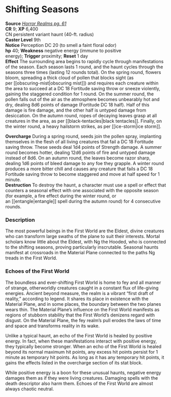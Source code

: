 # Shifting Seasons

**Source** [_Horror Realms pg. 61_](http://paizo.com/products/btpy9op8?Pathfinder-Campaign-Setting-Horror-Realms)  
**CR** 9; **XP** 6,400  
CN persistent variant haunt (40-ft. radius)  
**Caster Level** 9th  
**Notice** Perception DC 20 (to smell a faint floral odor)  
**hp** 40; **Weakness** negative energy (immune to positive energy); **Trigger** proximity; **Reset** 1 day  
**Effect** The surrounding area begins to rapidly cycle through manifestations of the season. Each season lasts 1 round, and the haunt cycles through the seasons three times (lasting 12 rounds total). On the spring round, flowers bloom, spreading a thick cloud of pollen that blocks sight (as per [[obscuring-mist|obscuring mist]]) and requires each creature within the area to succeed at a DC 18 Fortitude saving throw or sneeze violently, gaining the staggered condition for 1 round. On the summer round, the pollen falls out of the air as the atmosphere becomes unbearably hot and dry, dealing 8d6 points of damage (Fortitude DC 18 half). Half of this damage is fire damage, and the other half is untyped damage from desiccation. On the autumn round, ropes of decaying leaves grasp at all creatures in the area, as per [[black-tentacles|black tentacles]]. Finally, on the winter round, a heavy hailstorm strikes, as per [[ice-storm|ice storm]].  
  
**Overcharge** During a spring round, seeds join the pollen spray, implanting themselves in the flesh of all living creatures that fail a DC 18 Fortitude saving throw. These seeds deal 1d4 points of Strength damage. A summer round becomes hotter, dealing 12d6 points of fire and untyped damage instead of 8d6. On an autumn round, the leaves become razor sharp, dealing 1d6 points of bleed damage to any foe they grapple. A winter round produces a more bitter chill and causes any creature that fails a DC 18 Fortitude saving throw to become staggered and move at half speed for 1 minute.  
**Destruction** To destroy the haunt, a character must use a spell or effect that counters a seasonal effect with one associated with the opposite season (for example, a fire effect during the winter round, or an [[entangle|entangle]] spell during the autumn round) for 4 consecutive rounds.  

### Description

The most powerful beings in the First World are the Eldest, divine creatures who can transform large swaths of the plane to suit their interests. Mortal scholars know little about the Eldest, with Ng the Hooded, who is connected to the shifting seasons, proving particularly inscrutable. Seasonal haunts manifest at crossroads in the Material Plane connected to the paths Ng treads in the First World.

### Echoes of the First World

  
The boundless and ever-shifting First World is home to fey and all manner of strange, otherworldly creatures caught in a constant flux of life-giving energies. Ancient beyond measure, the realm is a vibrant “first draft of reality,” according to legend. It shares its place in existence with the Material Plane, and in some places, the boundary between the two planes wears thin. The Material Plane’s influence on the First World manifests as regions of stubborn stability that the First World’s denizens regard with disgust. On the Material Plane, the fey realm’s pull erodes the laws of time and space and transforms reality in its wake.  
  
Unlike a typical haunt, an echo of the First World is healed by positive energy. In fact, when these manifestations interact with positive energy, they typically become stronger. When an echo of the First World is healed beyond its normal maximum hit points, any excess hit points persist for 1 minute as temporary hit points. As long as it has any temporary hit points, it gains the effects listed in the overcharge section of its stat block.  
  
While positive energy is a boon for these unusual haunts, negative energy damages them as if they were living creatures. Damaging spells with the death descriptor also harm them. Echoes of the First World are almost always chaotic neutral.
